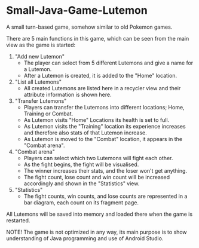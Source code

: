 # Small-Java-Game-Lutemon
A small turn-based game, somehow similar to old Pokemon games.

There are 5 main functions in this game, which can be seen from the main view as the game is started:
1. "Add new Lutemon"
   - The player can select from 5 different Lutemons and give a name for a Lutemon.
   - After a Lutemon is created, it is added to the "Home" location.
2. "List all Lutemons"
   - All created Lutemons are listed here in a recycler view and their attribute information is shown here.
4. "Transfer Lutemons"
   - Players can transfer the Lutemons into different locations; Home, Training or Combat.
   - As Lutemon visits "Home" Locations its health is set to full.
   - As Lutemon visits the "Training" location its experience increases and therefore also stats of that Lutemon increase.
   - As Lutemon is moved to the "Combat" location, it appears in the "Combat arena".
6. "Combat arena"
   - Players can select which two Lutemons will fight each other.
   - As the fight begins, the fight will be visualised.
   - The winner increases their stats, and the loser won't get anything.
   - The fight count, lose count and win count will be increased accordingly and shown in the "Statistics" view.
8. "Statistics"
   - The fight counts, win counts, and lose counts are represented in a bar diagram, each count on its fragment page.
  
All Lutemons will be saved into memory and loaded there when the game is restarted.

NOTE! The game is not optimized in any way, its main purpose is to show understanding of Java programming and use of Android Studio.
